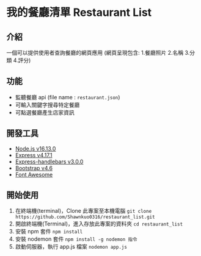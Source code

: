 # 我的餐廳清單 Restaurant List 

## 介紹
一個可以提供使用者查詢餐廳的網頁應用
(網頁呈現包含: 1.餐廳照片 2.名稱 3.分類 4.評分)

## 功能
- 監聽餐廳 api (file name : `restaurant.json`)
- 可輸入關鍵字搜尋特定餐廳
- 可點選餐廳產生店家資訊

## 開發工具
- [Node.js v16.13.0](https://nodejs.org/en/)
- [Express v4.17.1](https://www.npmjs.com/package/express)
- [Express-handlebars v3.0.0](https://www.npmjs.com/package/express-handlebars)
- [Bootstrap v4.6](https://getbootstrap.com/docs/4.6/getting-started/introduction/)
- [Font Awesome](https://fontawesome.com/)

## 開始使用
1. 在終端機(terminal)，Clone 此專案至本機電腦
`git clone https://github.com/Shawnkuo0316/restaurant_list.git`
2. 開啟終端機(Terminal)，進入存放此專案的資料夾
`cd restaurant_list`
3. 安裝 npm 套件
`npm install `
4. 安裝 nodemon 套件
`npm install -g nodemon 指令`
6. 啟動伺服器，執行 app.js 檔案
`nodemon app.js`
